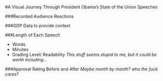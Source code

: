#A Visual Journey Through President Obama’s State of the Union Speeches




###Recorded Audience Reactions


###GDP Data to provide context


###Length of Each Speech
- Words
- Minutes
- Grading Level/ Readability
*This stuff seems stupid to me, but it could be worth including...*


###Approval Rating Before and After
*Maybe month by month?*
*who the fuck cares?*
